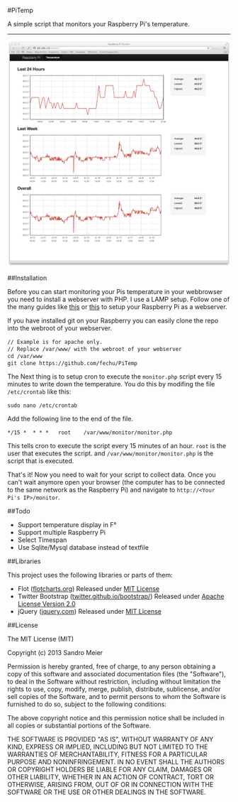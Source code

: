 #PiTemp

A simple script that monitors your Raspberry Pi's temperature.

----

![Example Photo](img/Example.png)

##Installation

Before you can start monitoring your Pis temperature in your webbrowser you need to install a webserver with PHP. I use a LAMP setup. Follow one of the many guides like [this](http://www.dingleberrypi.com/2012/09/tutorial-install-apache-php-and-mysql-on-raspberry-pi/) or [this](http://www.wikihow.com/Make-a-Raspberry-Pi-Web-Server) to setup your Raspberry Pi as a webserver. 

If you have installed git on your Raspberry you can easily clone the repo into the webroot of your webserver. 

	// Example is for apache only. 
	// Replace /var/www/ with the webroot of your webserver
	cd /var/www
	git clone https://github.com/fechu/PiTemp
	
The Next thing is to setup cron to execute the `monitor.php` script every 15 minutes to write down the temperature. You do this by modifing the file `/etc/crontab` like this:

	sudo nano /etc/crontab

Add the following line to the end of the file.

	*/15 *  * * *   root    /var/www/monitor/monitor.php
	
This tells cron to execute the script every 15 minutes of an hour. `root` is the user that executes the script. and `/var/www/monitor/monitor.php` is the script that is executed.

That's it! Now you need to wait for your script to collect data. Once you can't wait anymore open your browser (the computer has to be connected to the same network as the Raspberry Pi) and navigate to `http://<Your Pi's IP>/monitor`.

##Todo

- Support temperature display in F&deg;
- Support multiple Raspberry Pi
- Select Timespan
- Use Sqlite/Mysql database instead of textfile

##Libraries

This project uses the following libraries or parts of them:

- Flot ([flotcharts.org](https://www.flotcharts.org)) Released under [MIT License](http://opensource.org/licenses/MIT)
- Twitter Bootstrap ([twitter.github.io/bootstrap/](https://twitter.github.io/bootstrap)) Released under [Apache License Version 2.0](http://www.apache.org/licenses/LICENSE-2.0)
- jQuery ([jquery.com](http://jquery.com)) Released under [MIT License](http://opensource.org/licenses/MIT)


##License

The MIT License (MIT)

Copyright (c) 2013 Sandro Meier

Permission is hereby granted, free of charge, to any person obtaining a copy
of this software and associated documentation files (the "Software"), to deal
in the Software without restriction, including without limitation the rights
to use, copy, modify, merge, publish, distribute, sublicense, and/or sell
copies of the Software, and to permit persons to whom the Software is
furnished to do so, subject to the following conditions:

The above copyright notice and this permission notice shall be included in
all copies or substantial portions of the Software.

THE SOFTWARE IS PROVIDED "AS IS", WITHOUT WARRANTY OF ANY KIND, EXPRESS OR
IMPLIED, INCLUDING BUT NOT LIMITED TO THE WARRANTIES OF MERCHANTABILITY,
FITNESS FOR A PARTICULAR PURPOSE AND NONINFRINGEMENT. IN NO EVENT SHALL THE
AUTHORS OR COPYRIGHT HOLDERS BE LIABLE FOR ANY CLAIM, DAMAGES OR OTHER
LIABILITY, WHETHER IN AN ACTION OF CONTRACT, TORT OR OTHERWISE, ARISING FROM,
OUT OF OR IN CONNECTION WITH THE SOFTWARE OR THE USE OR OTHER DEALINGS IN
THE SOFTWARE.